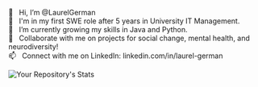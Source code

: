 👋  &nbsp; Hi, I’m @LaurelGerman\
🚀  &nbsp; I'm in my first SWE role after 5 years in University IT Management.\
🌱  &nbsp; I’m currently growing my skills in Java and Python.\
🤝  &nbsp; Collaborate with me on projects for social change, mental health, and neurodiversity!\
📫  &nbsp; Connect with me on LinkedIn: linkedin.com/in/laurel-german

![Your Repository's Stats](https://github-readme-stats.vercel.app/api/top-langs/?username=LaurelGerman&theme=blue-green)

<!---
![Your Repository's Stats](https://github-readme-stats.vercel.app/api?username=LaurelGerman&show_icons=true)
--->

<!---
LaurelGerman/LaurelGerman is a ✨ special ✨ repository because its `README.md` (this file) appears on your GitHub profile.
You can click the Preview link to take a look at your changes.
--->
